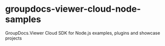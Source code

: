 # groupdocs-viewer-cloud-node-samples
GroupDocs.Viewer Cloud SDK for Node.js examples, plugins and showcase projects 
